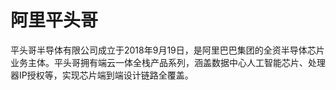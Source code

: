 # 阿里平头哥

平头哥半导体有限公司成立于2018年9月19日，是阿里巴巴集团的全资半导体芯片业务主体。平头哥拥有端云一体全栈产品系列，涵盖数据中心人工智能芯片、处理器IP授权等，实现芯片端到端设计链路全覆盖。

